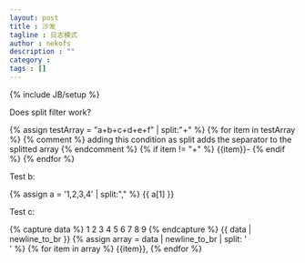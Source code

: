 ```yaml
---
layout: post
title : 沙发
tagline : 日志模式
author : nekofs
description : ""
category : 
tags : []
---
```

{% include JB/setup %}

Does split filter work?

{% assign testArray = "a+b+c+d+e+f" | split:"+" %} 
{% for item in testArray %} 
{% comment %} 
adding this condition as split adds the separator to the splitted array 
{% endcomment %} 
{% if item != "+" %} 
{{item}}- 
{% endif %} 
{% endfor %} 

Test b:

{% assign a = '1,2,3,4' | split:"," %}
{{ a[1] }}

Test c:

{% capture data %}
1 2 3
4 5 6
7 8 9
{% endcapture %}
{{ data | newline_to_br }}
{% assign array = data | newline_to_br | split: '<br />' %}
{% for item in array %}
{{item}},
{% endfor %}
